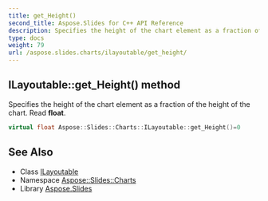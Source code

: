 ```yaml
---
title: get_Height()
second_title: Aspose.Slides for C++ API Reference
description: Specifies the height of the chart element as a fraction of the height of the chart. Read float.
type: docs
weight: 79
url: /aspose.slides.charts/ilayoutable/get_height/
---
```

## ILayoutable::get_Height() method


Specifies the height of the chart element as a fraction of the height of the chart. Read **float**.

```cpp
virtual float Aspose::Slides::Charts::ILayoutable::get_Height()=0
```

## See Also

* Class [ILayoutable](../)
* Namespace [Aspose::Slides::Charts](../../)
* Library [Aspose.Slides](../../../)